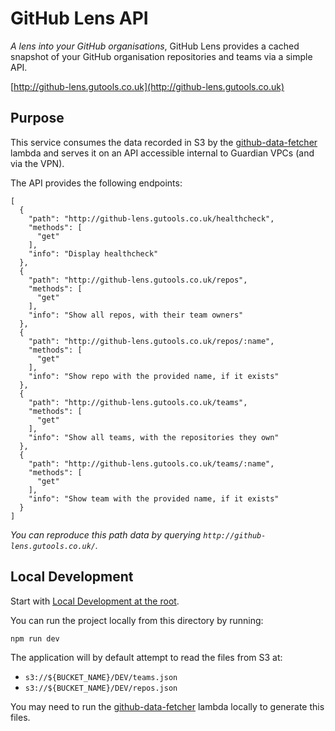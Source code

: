 # GitHub Lens API

_A lens into your GitHub organisations_, GitHub Lens provides a cached snapshot of your GitHub organisation repositories
and teams via a simple API.

[http://github-lens.gutools.co.uk](http://github-lens.gutools.co.uk)

## Purpose

This service consumes the data recorded in S3 by the [github-data-fetcher](../github-data-fetcher/README.md) lambda
and serves it on an API accessible internal to Guardian VPCs (and via the VPN).

The API provides the following endpoints:

```
[
  {
    "path": "http://github-lens.gutools.co.uk/healthcheck",
    "methods": [
      "get"
    ],
    "info": "Display healthcheck"
  },
  {
    "path": "http://github-lens.gutools.co.uk/repos",
    "methods": [
      "get"
    ],
    "info": "Show all repos, with their team owners"
  },
  {
    "path": "http://github-lens.gutools.co.uk/repos/:name",
    "methods": [
      "get"
    ],
    "info": "Show repo with the provided name, if it exists"
  },
  {
    "path": "http://github-lens.gutools.co.uk/teams",
    "methods": [
      "get"
    ],
    "info": "Show all teams, with the repositories they own"
  },
  {
    "path": "http://github-lens.gutools.co.uk/teams/:name",
    "methods": [
      "get"
    ],
    "info": "Show team with the provided name, if it exists"
  }
]
```

*You can reproduce this path data by querying `http://github-lens.gutools.co.uk/`.*

## Local Development

Start with [Local Development at the root](../../README.md#local-development).

You can run the project locally from this directory by running:

```
npm run dev
```

The application will by default attempt to read the files from S3 at:

- `s3://${BUCKET_NAME}/DEV/teams.json`
- `s3://${BUCKET_NAME}/DEV/repos.json`

You may need to run the [github-data-fetcher](../github-data-fetcher/README.md) lambda locally to generate this files.